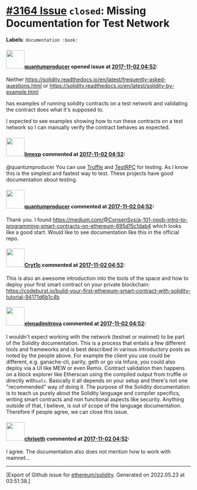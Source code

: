 # [\#3164 Issue](https://github.com/ethereum/solidity/issues/3164) `closed`: Missing Documentation for Test Network
**Labels**: `documentation :book:`


#### <img src="https://avatars.githubusercontent.com/u/11827932?v=4" width="50">[quantumproducer](https://github.com/quantumproducer) opened issue at [2017-11-02 04:52](https://github.com/ethereum/solidity/issues/3164):

Neither https://solidity.readthedocs.io/en/latest/frequently-asked-questions.html or https://solidity.readthedocs.io/en/latest/solidity-by-example.html

has examples of running solidity contracts on a test network and validating the contract does what it's supposed to.

I expected to see examples showing how to run these contracts on a test network so I can manually verify the contract behaves as expected.

#### <img src="https://avatars.githubusercontent.com/u/19608867?v=4" width="50">[limexp](https://github.com/limexp) commented at [2017-11-02 04:52](https://github.com/ethereum/solidity/issues/3164#issuecomment-341536031):

@quantumproducer 
You can use [Truffle](https://github.com/trufflesuite/truffle) and [TestRPC](https://github.com/ethereumjs/testrpc) for testing. As I know this is the simplest and fastest way to test. These projects have good documentation about testing.

#### <img src="https://avatars.githubusercontent.com/u/11827932?v=4" width="50">[quantumproducer](https://github.com/quantumproducer) commented at [2017-11-02 04:52](https://github.com/ethereum/solidity/issues/3164#issuecomment-341905682):

Thank you. I found https://medium.com/@ConsenSys/a-101-noob-intro-to-programming-smart-contracts-on-ethereum-695d15c1dab4 which looks like a good start. Would like to see documentation like this in the official repo.

#### <img src="https://avatars.githubusercontent.com/u/8447640?u=a4c57da13923a847a13043bab7b838f5292c2c13&v=4" width="50">[Cryt1c](https://github.com/Cryt1c) commented at [2017-11-02 04:52](https://github.com/ethereum/solidity/issues/3164#issuecomment-376857003):

This is also an awesome introduction into the tools of the space and how to deploy your first smart contract on your private blockchain: https://codeburst.io/build-your-first-ethereum-smart-contract-with-solidity-tutorial-94171d6b1c4b

#### <img src="https://avatars.githubusercontent.com/u/703848?u=b9cc8c48b50ac67bcc4eae73806d121de8c5edb4&v=4" width="50">[elenadimitrova](https://github.com/elenadimitrova) commented at [2017-11-02 04:52](https://github.com/ethereum/solidity/issues/3164#issuecomment-570514398):

I wouldn't expect working with the network (testnet or mainnet) to be part of the Solidity documentation.  This is a process that entails a few different tools and frameworks and is best described in various introductory posts as noted by the people above. For example the client you use could be different, e.g. ganache-cli, parity, geth or go via Infura, you could also deploy via a UI like MEW or even Remix. Contract validation then happens on a block explorer like Etherscan using the compiled output from truffle or directly with`solc`. Basically it all depends on your setup and there's not one "recommended" way of doing it. The purpose of the Solidity documentation is to teach us purely about the Solidity language and compiler specifics, writing smart contracts and non functional aspects like security. Anything outside of that, I believe, is out of scope of the language documentation. Therefore if people agree, we can close this issue.

#### <img src="https://avatars.githubusercontent.com/u/9073706?v=4" width="50">[chriseth](https://github.com/chriseth) commented at [2017-11-02 04:52](https://github.com/ethereum/solidity/issues/3164#issuecomment-572585907):

I agree. The documentation also does not mention how to work with mainnet...


-------------------------------------------------------------------------------



[Export of Github issue for [ethereum/solidity](https://github.com/ethereum/solidity). Generated on 2022.05.23 at 03:51:38.]
